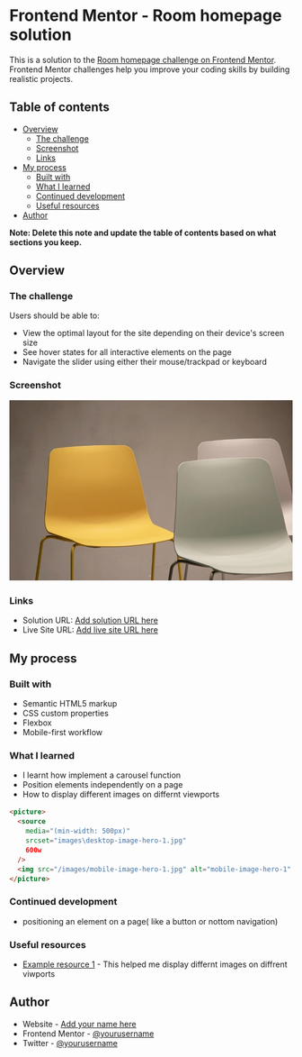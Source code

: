 # Frontend Mentor - Room homepage solution

This is a solution to the [Room homepage challenge on Frontend Mentor](https://www.frontendmentor.io/challenges/room-homepage-BtdBY_ENq). Frontend Mentor challenges help you improve your coding skills by building realistic projects.

## Table of contents

- [Overview](#overview)
  - [The challenge](#the-challenge)
  - [Screenshot](#screenshot)
  - [Links](#links)
- [My process](#my-process)
  - [Built with](#built-with)
  - [What I learned](#what-i-learned)
  - [Continued development](#continued-development)
  - [Useful resources](#useful-resources)
- [Author](#author)

**Note: Delete this note and update the table of contents based on what sections you keep.**

## Overview

### The challenge

Users should be able to:

- View the optimal layout for the site depending on their device's screen size
- See hover states for all interactive elements on the page
- Navigate the slider using either their mouse/trackpad or keyboard

### Screenshot

![](images\desktop-image-hero-2.jpg)

### Links

- Solution URL: [Add solution URL here](https://your-solution-url.com)
- Live Site URL: [Add live site URL here](https://your-live-site-url.com)

## My process

### Built with

- Semantic HTML5 markup
- CSS custom properties
- Flexbox
- Mobile-first workflow

### What I learned

- I learnt how implement a carousel function
- Position elements independently on a page
- How to display different images on differnt viewports

```html
<picture>
  <source
    media="(min-width: 500px)"
    srcset="images\desktop-image-hero-1.jpg"
    600w
  />
  <img src="/images/mobile-image-hero-1.jpg" alt="mobile-image-hero-1" />
</picture>
```

### Continued development

- positioning an element on a page( like a button or nottom navigation)

### Useful resources

- [Example resource 1](https://stackoverflow.com/questions/39891785/how-to-display-different-images-in-mobile-and-desktop-devices) - This helped me display differnt images on diffrent viwports

## Author

- Website - [Add your name here](https://www.your-site.com)
- Frontend Mentor - [@yourusername](https://www.frontendmentor.io/profile/yourusername)
- Twitter - [@yourusername](https://www.twitter.com/yourusername)
